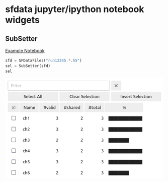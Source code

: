 # sfdata jupyter/ipython notebook widgets
## SubSetter

[Example Notebook](example.ipynb)

```python
sfd = SFDataFiles("run12345.*.h5")
sel = SubSetter(sfd)
sel
```

![Example Screenshot](example.png)
